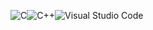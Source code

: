 ![C](https://img.shields.io/badge/c-%2300599C.svg?style=for-the-badge&logo=c&logoColor=purple)![C++](https://img.shields.io/badge/c++-%2300599C.svg?style=for-the-badge&logo=c%2B%2B&logoColor=purple)![Visual Studio Code](https://img.shields.io/badge/Visual%20Studio%20Code-0078d7.svg?style=for-the-badge&logo=visual-studio-code&logoColor=purple)
